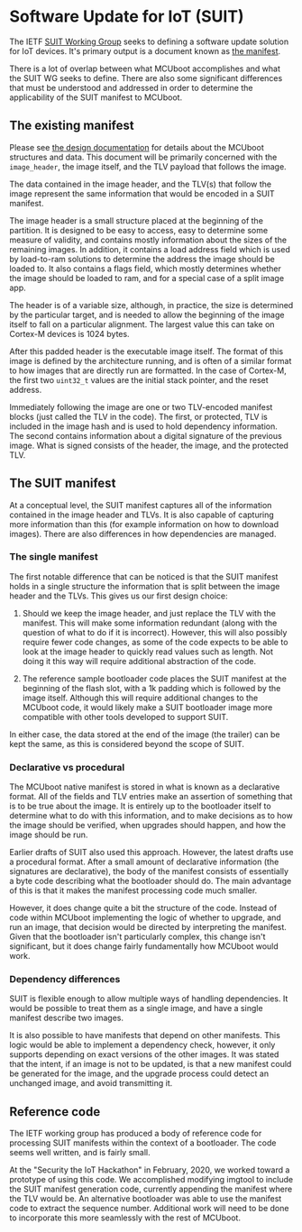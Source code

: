 # Software Update for IoT (SUIT)

The IETF [SUIT Working
Group](https://datatracker.ietf.org/wg/suit/about/) seeks to defining
a software update solution for IoT devices.  It's primary output is a
document known as [the
manifest](https://datatracker.ietf.org/doc/draft-ietf-suit-manifest/).

There is a lot of overlap between what MCUboot accomplishes and what
the SUIT WG seeks to define.  There are also some significant
differences that must be understood and addressed in order to
determine the applicability of the SUIT manifest to MCUboot.

## The existing manifest

Please see [the design
documentation](https://mcuboot.com/mcuboot/design.html) for details
about the MCUboot structures and data.  This document will be
primarily concerned with the `image_header`, the image itself, and the
TLV payload that follows the image.

The data contained in the image header, and the TLV(s) that
follow the image represent the same information that would be encoded
in a SUIT manifest.

The image header is a small structure placed at the beginning of the
partition.  It is designed to be easy to access, easy to determine
some measure of validity, and contains mostly information about the
sizes of the remaining images.  In addition, it contains a load
address field which is used by load-to-ram solutions to determine the
address the image should be loaded to.  It also contains a flags
field, which mostly determines whether the image should be loaded to
ram, and for a special case of a split image app.

The header is of a variable size, although, in practice, the size is
determined by the particular target, and is needed to allow the
beginning of the image itself to fall on a particular alignment.  The
largest value this can take on Cortex-M devices is 1024 bytes.

After this padded header is the executable image itself.  The format
of this image is defined by the architecture running, and is often of
a similar format to how images that are directly run are formatted.
In the case of Cortex-M, the first two `uint32_t` values are the
initial stack pointer, and the reset address.

Immediately following the image are one or two TLV-encoded manifest
blocks (just called the TLV in the code).  The first, or protected,
TLV is included in the image hash and is used to hold dependency
information.  The second contains information about a digital
signature of the previous image.  What is signed consists of the
header, the image, and the protected TLV.

## The SUIT manifest

At a conceptual level, the SUIT manifest captures all of the
information contained in the image header and TLVs.  It is also
capable of capturing more information than this (for example
information on how to download images).  There are also differences in
how dependencies are managed.

### The single manifest

The first notable difference that can be noticed is that the SUIT
manifest holds in a single structure the information that is split
between the image header and the TLVs.  This gives us our first design
choice:

1.  Should we keep the image header, and just replace the TLV with the
    manifest.  This will make some information redundant (along with
    the question of what to do if it is incorrect).  However, this
    will also possibly require fewer code changes, as some of the code
    expects to be able to look at the image header to quickly read
    values such as length.  Not doing it this way will require
    additional abstraction of the code.

2.  The reference sample bootloader code places the SUIT manifest at
    the beginning of the flash slot, with a 1k padding which is
    followed by the image itself.  Although this will require
    additional changes to the MCUboot code, it would likely make a
    SUIT bootloader image more compatible with other tools developed
    to support SUIT.

In either case, the data stored at the end of the image (the trailer)
can be kept the same, as this is considered beyond the scope of SUIT.

### Declarative vs procedural

The MCUboot native manifest is stored in what is known as a
declarative format.  All of the fields and TLV entries make an
assertion of something that is to be true about the image.  It is
entirely up to the bootloader itself to determine what to do with this
information, and to make decisions as to how the image should be
verified, when upgrades should happen, and how the image should be
run.

Earlier drafts of SUIT also used this approach.  However, the latest
drafts use a procedural format.  After a small amount of declarative
information (the signatures are declarative), the body of the manifest
consists of essentially a byte code describing what the bootloader
should do.  The main advantage of this is that it makes the manifest
processing code much smaller.

However, it does change quite a bit the structure of the code.
Instead of code within MCUboot implementing the logic of whether to
upgrade, and run an image, that decision would be directed by
interpreting the manifest.  Given that the bootloader isn't
particularly complex, this change isn't significant, but it does
change fairly fundamentally how MCUboot would work.

### Dependency differences

SUIT is flexible enough to allow multiple ways of handling
dependencies.  It would be possible to treat them as a single image,
and have a single manifest describe two images.

It is also possible to have manifests that depend on other manifests.
This logic would be able to implement a dependency check, however, it
only supports depending on exact versions of the other images.  It was
stated that the intent, if an image is not to be updated, is that a
new manifest could be generated for the image, and the upgrade process
could detect an unchanged image, and avoid transmitting it.

## Reference code

The IETF working group has produced a body of reference code for
processing SUIT manifests within the context of a bootloader.  The
code seems well written, and is fairly small.

At the "Security the IoT Hackathon" in February, 2020, we worked
toward a prototype of using this code.  We accomplished modifying
imgtool to include the SUIT manifest generation code, currently
appending the manifest where the TLV would be.  An alternative
bootloader was able to use the manifest code to extract the sequence
number.  Additional work will need to be done to incorporate this more
seamlessly with the rest of MCUboot.
